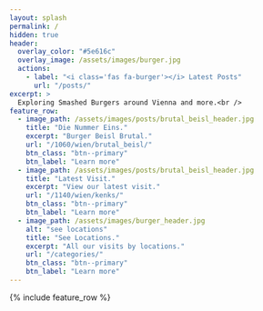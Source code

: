 ```yaml
---
layout: splash
permalink: /
hidden: true
header:
  overlay_color: "#5e616c"
  overlay_image: /assets/images/burger.jpg
  actions:
    - label: "<i class='fas fa-burger'></i> Latest Posts"
      url: "/posts/"
excerpt: >
  Exploring Smashed Burgers around Vienna and more.<br />
feature_row:
  - image_path: /assets/images/posts/brutal_beisl_header.jpg
    title: "Die Nummer Eins."
    excerpt: "Burger Beisl Brutal."
    url: "/1060/wien/brutal_beisl/"
    btn_class: "btn--primary"
    btn_label: "Learn more"
  - image_path: /assets/images/posts/brutal_beisl_header.jpg
    title: "Latest Visit."
    excerpt: "View our latest visit."
    url: "/1140/wien/kenks/"
    btn_class: "btn--primary"
    btn_label: "Learn more"
  - image_path: /assets/images/burger_header.jpg
    alt: "see locations"
    title: "See Locations."
    excerpt: "All our visits by locations."
    url: "/categories/"
    btn_class: "btn--primary"
    btn_label: "Learn more"      
---
```


{% include feature_row %}
